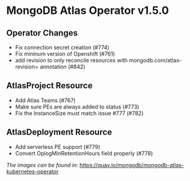 # MongoDB Atlas Operator v1.5.0

## Operator Changes

* Fix connection secret creation (#774)
* Fix mininum version of Openshift (#761)
* add revision to only reconcile resources with mongodb.com/atlas-revision=<revision> annotation (#842)

## AtlasProject Resource

* Add Atlas Teams (#767)
* Make sure PEs are always added to status (#773)
* Fix the InstanceSize must match issue #777 (#782)

## AtlasDeployment Resource

* Add serverless PE support (#779)
* Convert OplogMinRetentionHours field properly (#778)

*The images can be found in:*
https://quay.io/mongodb/mongodb-atlas-kubernetes-operator
